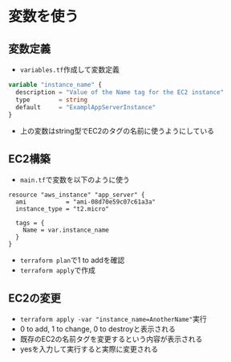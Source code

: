# 変数を使う


## 変数定義
- `variables.tf`作成して変数定義
```terraform
variable "instance_name" {
  description = "Value of the Name tag for the EC2 instance"
  type        = string
  default     = "ExamplAppServerInstance"
}
```
- 上の変数はstring型でEC2のタグの名前に使うようにしている

## EC2構築
- `main.tf`で変数を以下のように使う
```
resource "aws_instance" "app_server" {
  ami           = "ami-08d70e59c07c61a3a"
  instance_type = "t2.micro"

  tags = {
    Name = var.instance_name
  }
}
```
- `terraform plan`で1 to addを確認
- `terraform apply`で作成

## EC2の変更
- `terraform apply -var "instance_name=AnotherName"`実行
- 0 to add, 1 to change, 0 to destroyと表示される
- 既存のEC2の名前タグを変更するという内容が表示される
- yesを入力して実行すると実際に変更される